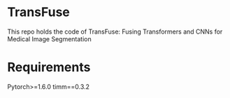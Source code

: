 # TransFuse
This repo holds the code of TransFuse: Fusing Transformers and CNNs for Medical Image Segmentation

# Requirements
Pytorch>=1.6.0
timm==0.3.2

